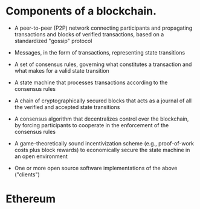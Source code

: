 # Components of a blockchain.
-   A peer-to-peer (P2P) network connecting participants and propagating transactions and blocks of verified transactions, based on a standardized "gossip"  protocol
    
-   Messages, in the form of transactions, representing state transitions
    
-   A set of consensus rules, governing what constitutes a transaction and what makes for a valid state transition
    
-   A state machine that processes transactions according to the consensus rules
    
-   A chain of cryptographically secured blocks that acts as a journal of all the verified and accepted state transitions
    
-   A consensus algorithm that decentralizes control over the blockchain, by forcing participants to cooperate in the enforcement of the consensus rules
    
-   A game-theoretically sound incentivization scheme (e.g., proof-of-work costs plus block rewards) to economically secure the state machine in an open  environment
    
-   One or more open source software implementations of the above ("clients")

# Ethereum
<!--stackedit_data:
eyJoaXN0b3J5IjpbMTI1NDU1NDAzOV19
-->